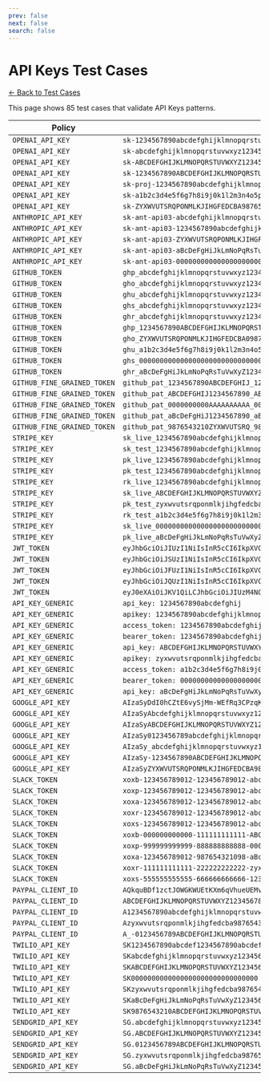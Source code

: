```yaml
---
prev: false
next: false
search: false
---
```


# API Keys Test Cases

[← Back to Test Cases](/api/test-cases)

This page shows 85 test cases that validate API Keys patterns.

| Policy | Test Case |
|--------|-----------|
| `OPENAI_API_KEY` | `sk-1234567890abcdefghijklmnopqrstuvwxyz` |
| `OPENAI_API_KEY` | `sk-abcdefghijklmnopqrstuvwxyz123456` |
| `OPENAI_API_KEY` | `sk-ABCDEFGHIJKLMNOPQRSTUVWXYZ123456` |
| `OPENAI_API_KEY` | `sk-1234567890ABCDEFGHIJKLMNOPQRSTUVWXYZ` |
| `OPENAI_API_KEY` | `sk-proj-1234567890abcdefghijklmnopqrstuvwxyz` |
| `OPENAI_API_KEY` | `sk-a1b2c3d4e5f6g7h8i9j0k1l2m3n4o5p6` |
| `OPENAI_API_KEY` | `sk-ZYXWVUTSRQPONMLKJIHGFEDCBA987654` |
| `ANTHROPIC_API_KEY` | `sk-ant-api03-abcdefghijklmnopqrstuvwxyz1234567890ABCDEFGHIJKLMNOPQRSTUVWXYZ123456789012345678901234567890` |
| `ANTHROPIC_API_KEY` | `sk-ant-api03-1234567890abcdefghijklmnopqrstuvwxyz1234567890ABCDEFGHIJKLMNOPQRSTUVWXYZ12345678901234567890` |
| `ANTHROPIC_API_KEY` | `sk-ant-api03-ZYXWVUTSRQPONMLKJIHGFEDCBA9876543210zyxwvutsrqponmlkjihgfedcba09876543210987654321098765432109` |
| `ANTHROPIC_API_KEY` | `sk-ant-api03-aBcDeFgHiJkLmNoPqRsTuVwXyZ0123456789AbCdEfGhIjKlMnOpQrStUvWxYz01234567890123456789012345678901` |
| `ANTHROPIC_API_KEY` | `sk-ant-api03-0000000000000000000000000000000000000000000000000000000000000000000000000000000000000000000000` |
| `GITHUB_TOKEN` | `ghp_abcdefghijklmnopqrstuvwxyz1234567890` |
| `GITHUB_TOKEN` | `gho_abcdefghijklmnopqrstuvwxyz1234567890` |
| `GITHUB_TOKEN` | `ghu_abcdefghijklmnopqrstuvwxyz1234567890` |
| `GITHUB_TOKEN` | `ghs_abcdefghijklmnopqrstuvwxyz1234567890` |
| `GITHUB_TOKEN` | `ghr_abcdefghijklmnopqrstuvwxyz1234567890` |
| `GITHUB_TOKEN` | `ghp_1234567890ABCDEFGHIJKLMNOPQRSTUVWXYZ` |
| `GITHUB_TOKEN` | `gho_ZYXWVUTSRQPONMLKJIHGFEDCBA0987654321` |
| `GITHUB_TOKEN` | `ghu_a1b2c3d4e5f6g7h8i9j0k1l2m3n4o5p6q7r8` |
| `GITHUB_TOKEN` | `ghs_00000000000000000000000000000000000000` |
| `GITHUB_TOKEN` | `ghr_aBcDeFgHiJkLmNoPqRsTuVwXyZ1234567890` |
| `GITHUB_FINE_GRAINED_TOKEN` | `github_pat_1234567890ABCDEFGHIJ_1234567890abcdefghijklmnopqrstuvwxyzABCDEFGHIJKLMNOPQRSTUVWXY` |
| `GITHUB_FINE_GRAINED_TOKEN` | `github_pat_ABCDEFGHIJ1234567890_ABCDEFGHIJKLMNOPQRSTUVWXYZ1234567890abcdefghijklmnopqrstuvwxy` |
| `GITHUB_FINE_GRAINED_TOKEN` | `github_pat_0000000000AAAAAAAAAA_0000000000aaaaaaaaaaaaaaaaaaaaaaaaaaAAAAAAAAAAAAAAAAAAAAAAAAA` |
| `GITHUB_FINE_GRAINED_TOKEN` | `github_pat_aBcDeFgHiJ1234567890_aBcDeFgHiJkLmNoPqRsTuVwXyZ1234567890ABCDEFGHIJKLMNOPQRSTUVWXY` |
| `GITHUB_FINE_GRAINED_TOKEN` | `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B` |
| `STRIPE_KEY` | `sk_live_1234567890abcdefghijklmnop` |
| `STRIPE_KEY` | `sk_test_1234567890abcdefghijklmnop` |
| `STRIPE_KEY` | `pk_live_1234567890abcdefghijklmnop` |
| `STRIPE_KEY` | `pk_test_1234567890abcdefghijklmnop` |
| `STRIPE_KEY` | `rk_live_1234567890abcdefghijklmnop` |
| `STRIPE_KEY` | `sk_live_ABCDEFGHIJKLMNOPQRSTUVWXYZ` |
| `STRIPE_KEY` | `pk_test_zyxwvutsrqponmlkjihgfedcba` |
| `STRIPE_KEY` | `rk_test_a1b2c3d4e5f6g7h8i9j0k1l2m3` |
| `STRIPE_KEY` | `sk_live_00000000000000000000000000` |
| `STRIPE_KEY` | `pk_live_aBcDeFgHiJkLmNoPqRsTuVwXyZ` |
| `JWT_TOKEN` | `eyJhbGciOiJIUzI1NiIsInR5cCI6IkpXVCJ9.eyJzdWIiOiIxMjM0NTY3ODkwIiwibmFtZSI6IkpvaG4gRG9lIiwiaWF0IjoxNTE2MjM5MDIyfQ.SflKxwRJSMeKKF2QT4fwpMeJf36POk6yJV_adQssw5c` |
| `JWT_TOKEN` | `eyJhbGciOiJSUzI1NiIsInR5cCI6IkpXVCJ9.eyJpc3MiOiJodHRwczovL2V4YW1wbGUuYXV0aDAuY29tLyIsInN1YiI6ImF1dGgwfDEyMzQ1Njc4OTAiLCJhdWQiOiJodHRwczovL2FwaS5leGFtcGxlLmNvbS8iLCJleHAiOjE2MDAwMDAwMDAsImlhdCI6MTYwMDAwMDAwMH0.abcdefghijklmnopqrstuvwxyz1234567890` |
| `JWT_TOKEN` | `eyJhbGciOiJFUzI1NiIsInR5cCI6IkpXVCJ9.eyJ1c2VyX2lkIjoiMTIzNDU2Nzg5MCIsImVtYWlsIjoidXNlckBleGFtcGxlLmNvbSIsImV4cCI6MTYwMDAwMDAwMH0.MEUCIQD1234567890abcdefghijklmnopqrstuvwxyz` |
| `JWT_TOKEN` | `eyJhbGciOiJQUzI1NiIsInR5cCI6IkpXVCJ9.eyJzdWIiOiJ1c2VyMTIzIiwicm9sZSI6ImFkbWluIn0.signature1234567890abcdefghij` |
| `JWT_TOKEN` | `eyJ0eXAiOiJKV1QiLCJhbGciOiJIUzM4NCJ9.eyJzdWIiOiJ0ZXN0dXNlciIsImV4cCI6MTYwMDAwMDAwMH0.abcdef1234567890ZYXWVU` |
| `API_KEY_GENERIC` | `api_key: 1234567890abcdefghij` |
| `API_KEY_GENERIC` | `apikey: 1234567890abcdefghijklmnop` |
| `API_KEY_GENERIC` | `access_token: 1234567890abcdefghij` |
| `API_KEY_GENERIC` | `bearer_token: 1234567890abcdefghij` |
| `API_KEY_GENERIC` | `api_key: ABCDEFGHIJKLMNOPQRSTUVWXYZ` |
| `API_KEY_GENERIC` | `apikey: zyxwvutsrqponmlkjihgfedcba` |
| `API_KEY_GENERIC` | `access_token: a1b2c3d4e5f6g7h8i9j0k1l2m3n4o5p6` |
| `API_KEY_GENERIC` | `bearer_token: 00000000000000000000` |
| `API_KEY_GENERIC` | `api_key: aBcDeFgHiJkLmNoPqRsTuVwXyZ1234567890` |
| `GOOGLE_API_KEY` | `AIzaSyDdI0hCZtE6vySjMm-WEfRq3CPzqKqqsHI` |
| `GOOGLE_API_KEY` | `AIzaSyAbcdefghijklmnopqrstuvwxyz1234567` |
| `GOOGLE_API_KEY` | `AIzaSyABCDEFGHIJKLMNOPQRSTUVWXYZ1234567` |
| `GOOGLE_API_KEY` | `AIzaSy0123456789abcdefghijklmnopqrstuv` |
| `GOOGLE_API_KEY` | `AIzaSy_abcdefghijklmnopqrstuvwxyz12345` |
| `GOOGLE_API_KEY` | `AIzaSy-1234567890ABCDEFGHIJKLMNOPQRSTU` |
| `GOOGLE_API_KEY` | `AIzaSyZYXWVUTSRQPONMLKJIHGFEDCBA9876543` |
| `SLACK_TOKEN` | `xoxb-123456789012-123456789012-abcdefghijklmnopqrstuvwx` |
| `SLACK_TOKEN` | `xoxp-123456789012-123456789012-abcdefghijklmnopqrstuvwx` |
| `SLACK_TOKEN` | `xoxa-123456789012-123456789012-abcdefghijklmnopqrstuvwx` |
| `SLACK_TOKEN` | `xoxr-123456789012-123456789012-abcdefghijklmnopqrstuvwx` |
| `SLACK_TOKEN` | `xoxs-123456789012-123456789012-abcdefghijklmnopqrstuvwx` |
| `SLACK_TOKEN` | `xoxb-000000000000-111111111111-ABCDEFGHIJKLMNOPQRSTUVWX` |
| `SLACK_TOKEN` | `xoxp-999999999999-888888888888-0000000000000000000000000` |
| `SLACK_TOKEN` | `xoxa-123456789012-987654321098-aBcDeFgHiJkLmNoPqRsTuVwX` |
| `SLACK_TOKEN` | `xoxr-111111111111-222222222222-zyxwvutsrqponmlkjihgfedc` |
| `SLACK_TOKEN` | `xoxs-555555555555-666666666666-1234567890abcdefghijklmn` |
| `PAYPAL_CLIENT_ID` | `AQkquBDf1zctJOWGKWUEtKXm6qVhueUEMvXO_-MCI4DQQ4-LWvkDLIN2fGsdabcdefghijklmnopqrstu` |
| `PAYPAL_CLIENT_ID` | `ABCDEFGHIJKLMNOPQRSTUVWXYZ1234567890abcdefghijklmnopqrstuvwxyz1234567890ABCDEFGHIJ` |
| `PAYPAL_CLIENT_ID` | `A1234567890abcdefghijklmnopqrstuvwxyz1234567890ABCDEFGHIJKLMNOPQRSTUVWXYZ1234567890` |
| `PAYPAL_CLIENT_ID` | `Azyxwvutsrqponmlkjihgfedcba9876543210ZYXWVUTSRQPONMLKJIHGFEDCBA9876543210zyxwvuts` |
| `PAYPAL_CLIENT_ID` | `A_-0123456789ABCDEFGHIJKLMNOPQRSTUVWXYZabcdefghijklmnopqrstuvwxyz0123456789ABCDEF` |
| `TWILIO_API_KEY` | `SK1234567890abcdef1234567890abcdef` |
| `TWILIO_API_KEY` | `SKabcdefghijklmnopqrstuvwxyz123456` |
| `TWILIO_API_KEY` | `SKABCDEFGHIJKLMNOPQRSTUVWXYZ123456` |
| `TWILIO_API_KEY` | `SK0000000000000000000000000000000` |
| `TWILIO_API_KEY` | `SKzyxwvutsrqponmlkjihgfedcba987654` |
| `TWILIO_API_KEY` | `SKaBcDeFgHiJkLmNoPqRsTuVwXyZ123456` |
| `TWILIO_API_KEY` | `SK9876543210ABCDEFGHIJKLMNOPQRSTUV` |
| `SENDGRID_API_KEY` | `SG.abcdefghijklmnopqrstuvwxyz1234567890ABCDEFGHIJKLMNOPQRSTUVWXYZ1234` |
| `SENDGRID_API_KEY` | `SG.ABCDEFGHIJKLMNOPQRSTUVWXYZ1234567890abcdefghijklmnopqrstuvwxyz1234` |
| `SENDGRID_API_KEY` | `SG.0123456789ABCDEFGHIJKLMNOPQRSTUVWXYZabcdefghijklmnopqrstuvwxyz1234` |
| `SENDGRID_API_KEY` | `SG.zyxwvutsrqponmlkjihgfedcba9876543210ZYXWVUTSRQPONMLKJIHGFEDCBA9876` |
| `SENDGRID_API_KEY` | `SG.aBcDeFgHiJkLmNoPqRsTuVwXyZ1234567890aBcDeFgHiJkLmNoPqRsTuVwXyZ1234` |

